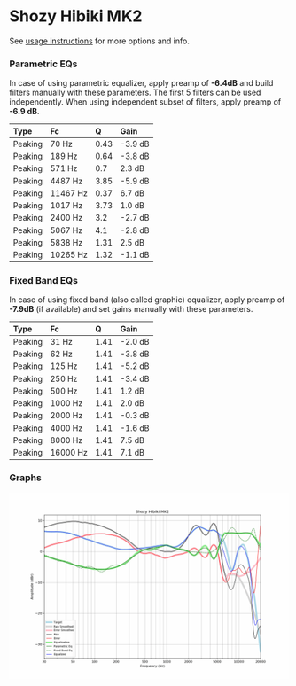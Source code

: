 # Shozy Hibiki MK2
See [usage instructions](https://github.com/jaakkopasanen/AutoEq#usage) for more options and info.

### Parametric EQs
In case of using parametric equalizer, apply preamp of **-6.4dB** and build filters manually
with these parameters. The first 5 filters can be used independently.
When using independent subset of filters, apply preamp of **-6.9 dB**.

| Type    | Fc       |    Q | Gain    |
|:--------|:---------|:-----|:--------|
| Peaking | 70 Hz    | 0.43 | -3.9 dB |
| Peaking | 189 Hz   | 0.64 | -3.8 dB |
| Peaking | 571 Hz   | 0.7  | 2.3 dB  |
| Peaking | 4487 Hz  | 3.85 | -5.9 dB |
| Peaking | 11467 Hz | 0.37 | 6.7 dB  |
| Peaking | 1017 Hz  | 3.73 | 1.0 dB  |
| Peaking | 2400 Hz  | 3.2  | -2.7 dB |
| Peaking | 5067 Hz  | 4.1  | -2.8 dB |
| Peaking | 5838 Hz  | 1.31 | 2.5 dB  |
| Peaking | 10265 Hz | 1.32 | -1.1 dB |

### Fixed Band EQs
In case of using fixed band (also called graphic) equalizer, apply preamp of **-7.9dB**
(if available) and set gains manually with these parameters.

| Type    | Fc       |    Q | Gain    |
|:--------|:---------|:-----|:--------|
| Peaking | 31 Hz    | 1.41 | -2.0 dB |
| Peaking | 62 Hz    | 1.41 | -3.8 dB |
| Peaking | 125 Hz   | 1.41 | -5.2 dB |
| Peaking | 250 Hz   | 1.41 | -3.4 dB |
| Peaking | 500 Hz   | 1.41 | 1.2 dB  |
| Peaking | 1000 Hz  | 1.41 | 2.0 dB  |
| Peaking | 2000 Hz  | 1.41 | -0.3 dB |
| Peaking | 4000 Hz  | 1.41 | -1.6 dB |
| Peaking | 8000 Hz  | 1.41 | 7.5 dB  |
| Peaking | 16000 Hz | 1.41 | 7.1 dB  |

### Graphs
![](./Shozy%20Hibiki%20MK2.png)